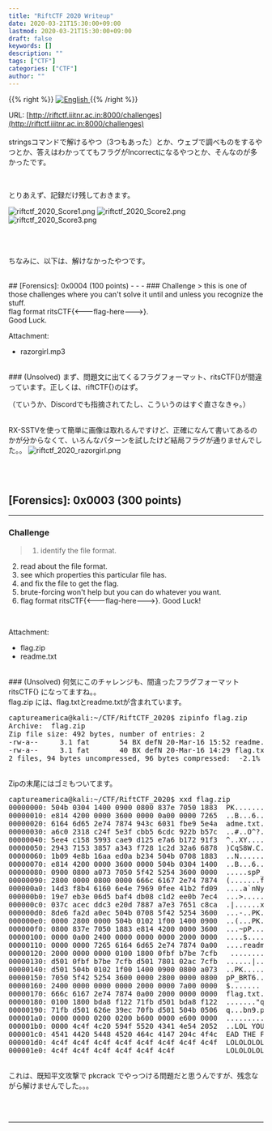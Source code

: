 ```yaml
---
title: "RiftCTF 2020 Writeup"
date: 2020-03-21T15:30:00+09:00
lastmod: 2020-03-21T15:30:00+09:00
draft: false
keywords: []
description: ""
tags: ["CTF"]
categories: ["CTF"]
author: ""
---
```

{{% right %}}
<a href="https://translate.google.com/translate?hl=en&sl=ja&tl=en&u=https%3A%2F%2Fcaptureamerica.github.io%2Fwriteups%2Fpost%2Friftctf_2020%2F">
<img src="https://captureamerica.github.io/writeups/img/En.png" alt="English">
</a>
{{% /right %}}

URL: [http://riftctf.iiitnr.ac.in:8000/challenges](http://riftctf.iiitnr.ac.in:8000/challenges)
<br /><br />
stringsコマンドで解けるやつ（3つもあった）とか、ウェブで調べものをするやつとか、答えはわかっててもフラグがIncorrectになるやつとか、そんなのが多かったです。

<br />

とりあえず、記録だけ残しておきます。

<img src="https://captureamerica.github.io/writeups/img/riftctf_2020_Score1.png" alt="riftctf_2020_Score1.png">

<img src="https://captureamerica.github.io/writeups/img/riftctf_2020_Score2.png" alt="riftctf_2020_Score2.png">

<img src="https://captureamerica.github.io/writeups/img/riftctf_2020_Score3.png" alt="riftctf_2020_Score3.png">

<br /><br />

ちなみに、以下は、解けなかったやつです。


<br />
## [Forensics]: 0x0004 (100 points)
- - -
### Challenge
> this is one of those challenges where you can't solve it until and unless you recognize the stuff.
<br />
flag format ritsCTF{<---flag-here--->}.
<br />
Good Luck.

Attachment:

- razorgirl.mp3


<br />
### (Unsolved)
まず、問題文に出てくるフラグフォーマット、ritsCTF{}が間違っています。正しくは、riftCTF{}のはず。

（ていうか、Discordでも指摘されてたし、こういうのはすぐ直さなきゃ。）

<br>
RX-SSTVを使って簡単に画像は取れるんですけど、正確になんて書いてあるのかが分からなくて、いろんなパターンを試したけど結局フラグが通りませんでした。。


<img src="https://captureamerica.github.io/writeups/img/riftctf_2020_razorgirl.png" alt="riftctf_2020_razorgirl.png">


<br /><br />
## [Forensics]: 0x0003 (300 points)
- - -
### Challenge
> 1. identify the file format.
2. read about the file format.
3. see which properties this particular file has.
4. and fix the file to get the flag.
5. brute-forcing won't help but you can do whatever you want.
6. flag format ritsCTF{<---flag-here--->}. Good Luck!
<br />

Attachment:

- flag.zip
- readme.txt


<br />
### (Unsolved)
何気にこのチャレンジも、間違ったフラグフォーマット ritsCTF{} になってますね。。

<br />
flag.zip には、flag.txtとreadme.txtが含まれています。

<pre>
captureamerica@kali:~/CTF/RiftCTF_2020$ zipinfo flag.zip
Archive:  flag.zip
Zip file size: 492 bytes, number of entries: 2
-rw-a--     3.1 fat       54 BX defN 20-Mar-16 15:52 readme.txt
-rw-a--     3.1 fat       40 BX defN 20-Mar-16 14:29 flag.txt
2 files, 94 bytes uncompressed, 96 bytes compressed:  -2.1%
</pre>


<br>
Zipの末尾にはゴミもついてます。

<pre>
captureamerica@kali:~/CTF/RiftCTF_2020$ xxd flag.zip 
00000000: 504b 0304 1400 0900 0800 837e 7050 1883  PK.........~pP..
00000010: e814 4200 0000 3600 0000 0a00 0000 7265  ..B...6.......re
00000020: 6164 6d65 2e74 7874 943c 6031 fbe9 5e4a  adme.txt.<`1..^J
00000030: a6c0 2318 c24f 5e3f cbb5 6cdc 922b b57c  ..#..O^?..l..+.|
00000040: 5ee4 c158 5993 cae9 d125 e7a6 b172 91f3  ^..XY....%...r..
00000050: 2943 7153 3857 a343 f728 1c2d 32a6 6878  )CqS8W.C.(.-2.hx
00000060: 1b09 4e8b 16aa ed0a b234 504b 0708 1883  ..N......4PK....
00000070: e814 4200 0000 3600 0000 504b 0304 1400  ..B...6...PK....
00000080: 0900 0800 a073 7050 5f42 5254 3600 0000  .....spP_BRT6...
00000090: 2800 0000 0800 0000 666c 6167 2e74 7874  (.......flag.txt
000000a0: 14d3 f8b4 6160 6e4e 7969 0fee 41b2 fd09  ....a`nNyi..A...
000000b0: 19e7 eb3e 06d5 baf4 db08 c1d2 ee0b 7ec4  ...>..........~.
000000c0: 037c acec ddc3 e20d 7887 a7e3 7651 c8ca  .|......x...vQ..
000000d0: 8de6 fa2d a0ec 504b 0708 5f42 5254 3600  ...-..PK.._BRT6.
000000e0: 0000 2800 0000 504b 0102 1f00 1400 0900  ..(...PK........
000000f0: 0800 837e 7050 1883 e814 4200 0000 3600  ...~pP....B...6.
00000100: 0000 0a00 2400 0000 0000 0000 2000 0000  ....$....... ...
00000110: 0000 0000 7265 6164 6d65 2e74 7874 0a00  ....readme.txt..
00000120: 2000 0000 0000 0100 1800 0fbf b7be 7cfb   .............|.
00000130: d501 0fbf b7be 7cfb d501 7801 02ac 7cfb  ......|...x...|.
00000140: d501 504b 0102 1f00 1400 0900 0800 a073  ..PK...........s
00000150: 7050 5f42 5254 3600 0000 2800 0000 0800  pP_BRT6...(.....
00000160: 2400 0000 0000 0000 2000 0000 7a00 0000  $....... ...z...
00000170: 666c 6167 2e74 7874 0a00 2000 0000 0000  flag.txt.. .....
00000180: 0100 1800 bda8 f122 71fb d501 bda8 f122  ......."q......"
00000190: 71fb d501 626e 39ec 70fb d501 504b 0506  q...bn9.p...PK..
000001a0: 0000 0000 0200 0200 b600 0000 e600 0000  ................
000001b0: 0000 4c4f 4c20 594f 5520 4341 4e54 2052  ..LOL YOU CANT R
000001c0: 4541 4420 5448 4520 464c 4147 204c 4f4c  EAD THE FLAG LOL
000001d0: 4c4f 4c4f 4c4f 4c4f 4c4f 4c4f 4c4f 4c4f  LOLOLOLOLOLOLOLO
000001e0: 4c4f 4c4f 4c4f 4c4f 4c4f 4c4f            LOLOLOLOLOLO
</pre>

<br>
これは、既知平文攻撃で pkcrack でやっつける問題だと思うんですが、残念ながら解けませんでした。。。



<br /><br />
- - -
<br /><br />
<br /><br />

